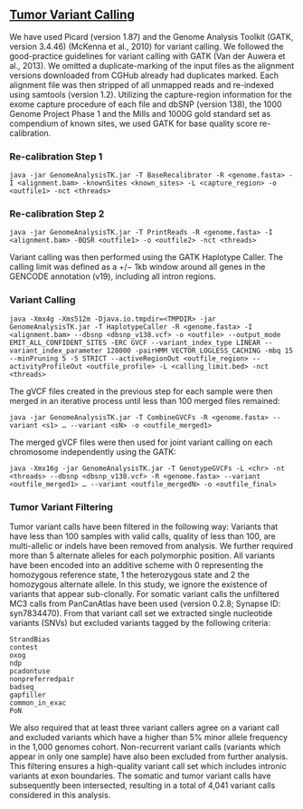 
## [Tumor Variant Calling](https://www.cell.com/cancer-cell/fulltext/S1535-6108(18)30306-4)

We have used Picard (version 1.87) and the Genome Analysis Toolkit (GATK, version 3.4.46) (McKenna et al., 2010) for variant calling. We followed the good-practice guidelines for variant calling with GATK (Van der Auwera et al., 2013). We omitted a duplicate-marking of the input files as the alignment versions downloaded from CGHub already had duplicates marked. Each alignment file was then stripped of all unmapped reads and re-indexed using samtools (version 1.2).
Utilizing the capture-region information for the exome capture procedure of each file and dbSNP (version 138), the 1000 Genome Project Phase 1 and the Mills and 1000G gold standard set as compendium of known sites, we used GATK for base quality score re-calibration.

### Re-calibration Step 1

```
java -jar GenomeAnalysisTK.jar -T BaseRecalibrator -R <genome.fasta> -I <alignment.bam> -knownSites <known_sites> -L <capture_region> -o <outfile1> -nct <threads>
```

### Re-calibration Step 2
```
java -jar GenomeAnalysisTK.jar -T PrintReads -R <genome.fasta> -I <alignment.bam> -BQSR <outfile1> -o <outfile2> -nct <threads>
```

Variant calling was then performed using the GATK Haplotype Caller. The calling limit was defined as a +/− 1kb window around all genes in the GENCODE annotation (v19), including all intron regions.


### Variant Calling

```
java -Xmx4g -Xms512m -Djava.io.tmpdir=<TMPDIR> -jar GenomeAnalysisTK.jar -T HaplotypeCaller -R <genome.fasta> -I <alignment.bam> --dbsnp <dbsnp_v138.vcf> -o <outfile> --output_mode EMIT_ALL_CONFIDENT_SITES -ERC GVCF --variant_index_type LINEAR --variant_index_parameter 128000 -pairHMM VECTOR_LOGLESS_CACHING -mbq 15 --minPruning 5 -S STRICT --activeRegionOut <outfile_region> --activityProfileOut <outfile_profile> -L <calling_limit.bed> -nct <threads>
```

The gVCF files created in the previous step for each sample were then merged in an iterative process until less than 100 merged files remained:
```
java -jar GenomeAnalysisTK.jar -T CombineGVCFs -R <genome.fasta> --variant <s1> … --variant <sN> -o <outfile_merged1>
```

The merged gVCF files were then used for joint variant calling on each chromosome independently using the GATK:
```
java -Xmx16g -jar GenomeAnalysisTK.jar -T GenotypeGVCFs -L <chr> -nt <threads> --dbsnp <dbsnp_v138.vcf> -R <genome.fasta> --variant <outfile_merged1> … --variant <outfile_mergedN> -o <outfile_final>
```


### Tumor Variant Filtering
Tumor variant calls have been filtered in the following way: Variants that have less than 100 samples with valid calls, quality of less than 100, are multi-allelic or indels have been removed from analysis. We further required more than 5 alternate alleles for each polymorphic position. All variants have been encoded into an additive scheme with 0 representing the homozygous reference state, 1 the heterozygous state and 2 the homozygous alternate allele. In this study, we ignore the existence of variants that appear sub-clonally. For somatic variant calls the unfiltered MC3 calls from PanCanAtlas have been used (version 0.2.8; Synapse ID: syn7834470). From that variant call set we extracted single nucleotide variants (SNVs) but excluded variants tagged by the following criteria:
```
StrandBias
contest
oxog
ndp
pcadontuse
nonpreferredpair
badseq
gapfiller
common_in_exac
PoN
```

We also required that at least three variant callers agree on a variant call and excluded variants which have a higher than 5% minor allele frequency in the 1,000 genomes cohort. Non-recurrent variant calls (variants which appear in only one sample) have also been excluded from further analysis. This filtering ensures a high-quality variant call set which includes intronic variants at exon boundaries.
The somatic and tumor variant calls have subsequently been intersected, resulting in a total of 4,041 variant calls considered in this analysis.


